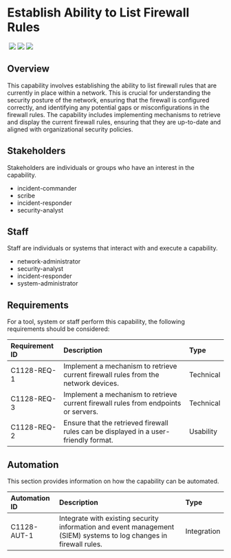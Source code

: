 # Establish Ability to List Firewall Rules
&nbsp;![](https://img.shields.io/badge/ID-C1128-blue)&nbsp;![](https://img.shields.io/badge/Phase-Preparation_%28P0001%29-blue)&nbsp;![](https://img.shields.io/badge/Category-Network-blue)
## Overview
This capability involves establishing the ability to list firewall rules that are currently in place within a network. This is crucial for understanding the security posture of the network, ensuring that the firewall is configured correctly, and identifying any potential gaps or misconfigurations in the firewall rules. The capability includes implementing mechanisms to retrieve and display the current firewall rules, ensuring that they are up-to-date and aligned with organizational security policies.

## Stakeholders
Stakeholders are individuals or groups who have an interest in the capability.

- incident-commander
- scribe
- incident-responder
- security-analyst

## Staff
Staff are individuals or systems that interact with and execute a capability.

- network-administrator
- security-analyst
- incident-responder
- system-administrator

## Requirements
For a tool, system or staff perform this capability, the following requirements should be considered:

| Requirement ID | Description | Type |
| :--- | :--- | :--- |
| C1128-REQ-1 | Implement a mechanism to retrieve current firewall rules from the network devices. | Technical|
| C1128-REQ-3 | Implement a mechanism to retrieve current firewall rules from endpoints or servers. | Technical|
| C1128-REQ-2 | Ensure that the retrieved firewall rules can be displayed in a user-friendly format. | Usability|

## Automation
This section provides information on how the capability can be automated.

| Automation ID | Description | Type |
| :--- | :--- | :--- |
| C1128-AUT-1 | Integrate with existing security information and event management (SIEM) systems to log changes in firewall rules. | Integration |